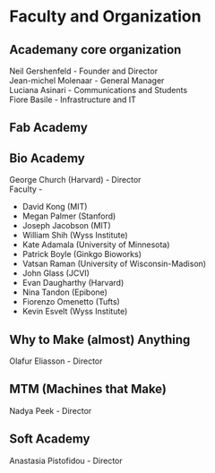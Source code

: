 # Faculty and Organization

## Academany core organization

Neil Gershenfeld - Founder and Director   
Jean-michel Molenaar - General Manager   
Luciana Asinari - Communications and Students   
Fiore Basile - Infrastructure and IT   

## Fab Academy

## Bio Academy

George Church (Harvard) - Director   
Faculty -
* David Kong (MIT)
* Megan Palmer (Stanford)
* Joseph Jacobson (MIT)
* William Shih (Wyss Institute)
* Kate Adamala (University of Minnesota)
* Patrick Boyle (Ginkgo Bioworks)
* Vatsan Raman (University of Wisconsin-Madison)
* John Glass (JCVI)
* Evan Daugharthy (Harvard)
* Nina Tandon (Epibone)
* Fiorenzo Omenetto (Tufts)
* Kevin Esvelt (Wyss Institute)

## Why to Make (almost) Anything

Olafur Eliasson - Director

## MTM (Machines that Make)

Nadya Peek - Director

## Soft Academy

Anastasia Pistofidou - Director 
